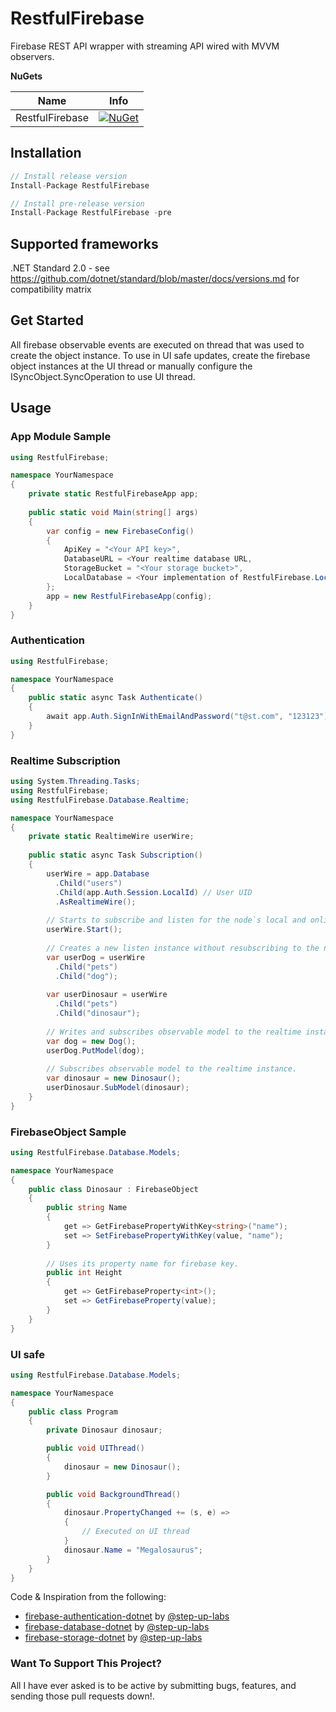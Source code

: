 # RestfulFirebase

Firebase REST API wrapper with streaming API wired with MVVM observers.

**NuGets**

|Name|Info|
| ------------------- | :------------------: |
|RestfulFirebase|[![NuGet](https://buildstats.info/nuget/RestfulFirebase?includePreReleases=true)](https://www.nuget.org/packages/RestfulFirebase/)|

## Installation
```csharp
// Install release version
Install-Package RestfulFirebase

// Install pre-release version
Install-Package RestfulFirebase -pre
```

## Supported frameworks
.NET Standard 2.0 - see https://github.com/dotnet/standard/blob/master/docs/versions.md for compatibility matrix

## Get Started

All firebase observable events are executed on thread that was used to create the object instance.
To use in UI safe updates, create the firebase object instances at the UI thread or manually configure the ISyncObject.SyncOperation to use UI thread.

## Usage

### App Module Sample
```csharp
using RestfulFirebase;

namespace YourNamespace
{
    private static RestfulFirebaseApp app;
    
    public static void Main(string[] args)
    {
        var config = new FirebaseConfig()
        {
            ApiKey = "<Your API key>",
            DatabaseURL = <Your realtime database URL,
            StorageBucket = "<Your storage bucket>",
            LocalDatabase = <Your implementation of RestfulFirebase.Local.ILocalDatabase> // For optional offline persistency and database 
        };
        app = new RestfulFirebaseApp(config);
    }
}
```

### Authentication
```csharp
using RestfulFirebase;

namespace YourNamespace
{
    public static async Task Authenticate()
    {
        await app.Auth.SignInWithEmailAndPassword("t@st.com", "123123");
    }
}
```

### Realtime Subscription
```csharp
using System.Threading.Tasks;
using RestfulFirebase;
using RestfulFirebase.Database.Realtime;

namespace YourNamespace
{
    private static RealtimeWire userWire;
    
    public static async Task Subscription()
    {
        userWire = app.Database
          .Child("users")
          .Child(app.Auth.Session.LocalId) // User UID
          .AsRealtimeWire();
        
        // Starts to subscribe and listen for the node`s local and online updates
        userWire.Start();
        
        // Creates a new listen instance without resubscribing to the node to save bandwidth and usage.
        var userDog = userWire
          .Child("pets")
          .Child("dog");
          
        var userDinosaur = userWire
          .Child("pets")
          .Child("dinosaur");
        
        // Writes and subscribes observable model to the realtime instance.
        var dog = new Dog();
        userDog.PutModel(dog);
        
        // Subscribes observable model to the realtime instance.
        var dinosaur = new Dinosaur();
        userDinosaur.SubModel(dinosaur);
    }
}
```

### FirebaseObject Sample
```csharp
using RestfulFirebase.Database.Models;

namespace YourNamespace
{
    public class Dinosaur : FirebaseObject
    {
        public string Name
        {
            get => GetFirebasePropertyWithKey<string>("name");
            set => SetFirebasePropertyWithKey(value, "name");
        }
        
        // Uses its property name for firebase key.
        public int Height
        {
            get => GetFirebaseProperty<int>();
            set => GetFirebaseProperty(value);
        }
    }
}
```

### UI safe
```csharp
using RestfulFirebase.Database.Models;

namespace YourNamespace
{
    public class Program
    {
        private Dinosaur dinosaur;

        public void UIThread()
        {
            dinosaur = new Dinosaur();
        }

        public void BackgroundThread()
        {
            dinosaur.PropertyChanged += (s, e) =>
            {
                // Executed on UI thread
            }
            dinosaur.Name = "Megalosaurus";
        }
    }
}
```

Code & Inspiration from the following:
* [firebase-authentication-dotnet](https://github.com/step-up-labs/firebase-authentication-dotnet) by [@step-up-labs](https://github.com/step-up-labs)
* [firebase-database-dotnet](https://github.com/step-up-labs/firebase-database-dotnet) by [@step-up-labs](https://github.com/step-up-labs)
* [firebase-storage-dotnet](https://github.com/step-up-labs/firebase-storage-dotnet) by [@step-up-labs](https://github.com/step-up-labs)


### Want To Support This Project?
All I have ever asked is to be active by submitting bugs, features, and sending those pull requests down!.
